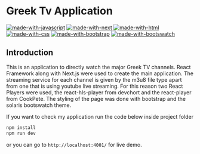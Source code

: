 # Greek Tv Application

[![made-with-javascript](https://img.shields.io/badge/Made%20with-Javascript-green.svg)]()
[![made-with-next](https://img.shields.io/badge/Made%20with-Next.js-green.svg)]()
[![made-with-html](https://img.shields.io/badge/Made%20with-HTML-green.svg)]()
[![made-with-css](https://img.shields.io/badge/Made%20with-CSS-green.svg)]()
[![made-with-bootstrap](https://img.shields.io/badge/Made%20with-Bootstrap-green.svg)]()
[![made-with-bootswatch](https://img.shields.io/badge/Made%20with-Bootswatch-green.svg)]()

## Introduction

This is an application to directly watch the major Greek TV channels.
React Framework along with Next.js were used to create the main application. The streaming service for each channel is given by the m3u8 file type apart from one that is using youtube live streaming.
For this reason two React Players were used, the react-hls-player from devchort and the react-player from CookPete.
The styling of the page was done with bootstrap and the solaris bootswatch theme.


If you want to check my application run the code below inside project folder


```sh
npm install
npm run dev
```
or you can go to ``` http://localhost:4001/ ``` for live demo. 



